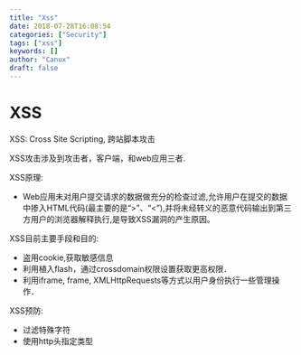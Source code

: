 ```yaml
---
title: "Xss"
date: 2018-07-28T16:08:54
categories: ["Security"]
tags: ["xss"]
keywords: []
author: "Canux"
draft: false
---
```


# XSS

XSS: Cross Site Scripting, 跨站脚本攻击

XSS攻击涉及到攻击者，客户端，和web应用三者.

XSS原理:

* Web应用未对用户提交请求的数据做充分的检查过滤,允许用户在提交的数据中掺入HTML代码(最主要的是“>”、“<”),并将未经转义的恶意代码输出到第三方用户的浏览器解释执行,是导致XSS漏洞的产生原因。

XSS目前主要手段和目的:

* 盗用cookie,获取敏感信息
* 利用植入flash，通过crossdomain权限设置获取更高权限．
* 利用iframe, frame, XMLHttpRequests等方式以用户身份执行一些管理操作．

XSS预防:

* 过滤特殊字符
* 使用http头指定类型
